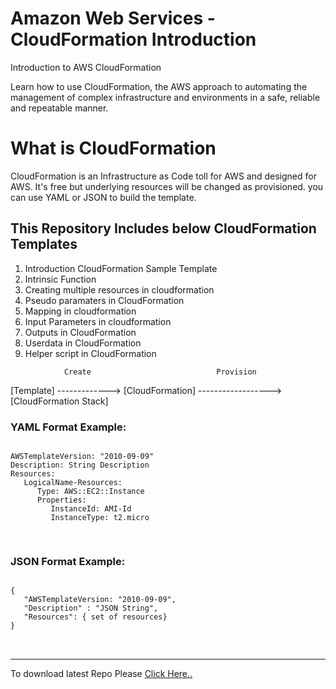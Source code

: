 # Amazon Web Services - CloudFormation Introduction
Introduction to AWS CloudFormation

Learn how to use CloudFormation, the AWS approach to automating the management of complex infrastructure and environments in a safe, reliable and repeatable manner.


# What is CloudFormation

CloudFormation is an Infrastructure as Code toll for AWS and designed for AWS. It's free but underlying resources will be changed as provisioned. you can use YAML or JSON to build the template.

<h2>This Repository Includes below CloudFormation Templates</h2>

<ol>
   <li>Introduction CloudFormation Sample Template</li>
   <li>Intrinsic Function</li>
   <li>Creating multiple resources in cloudformation</li>
   <li>Pseudo paramaters in CloudFormation</li>
   <li>Mapping in cloudformation</li>
   <li>Input Parameters in cloudformation</li>
   <li>Outputs in CloudFormation</li>
   <li>Userdata in CloudFormation</li>
   <li>Helper script in CloudFormation</lai>
</ol>

                Create                            Provision
[Template] -------------> [CloudFormation] ------------------> [CloudFormation Stack]


<h3>YAML Format Example:</h3>
<pre>
<code>
AWSTemplateVersion: "2010-09-09"
Description: String Description
Resources:
   LogicalName-Resources:
      Type: AWS::EC2::Instance
      Properties:
         InstanceId: AMI-Id
         InstanceType: t2.micro

</code>
</pre>

<h3>JSON Format Example:</h3>
<pre >
<code>
{
   "AWSTemplateVersion: "2010-09-09",
   "Description" : "JSON String",
   "Resources": { set of resources}
}
</code>

</pre>
<hr/>
To download latest Repo Please <a href="https://github.com/cloudxperts/aws-cloud-formation-intro/archive/main.zip">Click Here..</a>
